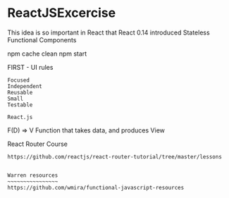 # ReactJSExcercise

This idea is so important in React that React 0.14 introduced Stateless Functional Components

npm cache clean
npm start
 

FIRST - UI rules
~~~~~~~
Focused
Independent
Reusable
Small
Testable

React.js 
~~~~~~~~
F(D) => V
Function that takes data, and produces View


React Router Course
~~~~~~~~~~~~~~~~~~~~
https://github.com/reactjs/react-router-tutorial/tree/master/lessons


Warren resources
~~~~~~~~~~~~~~~~
https://github.com/wmira/functional-javascript-resources
